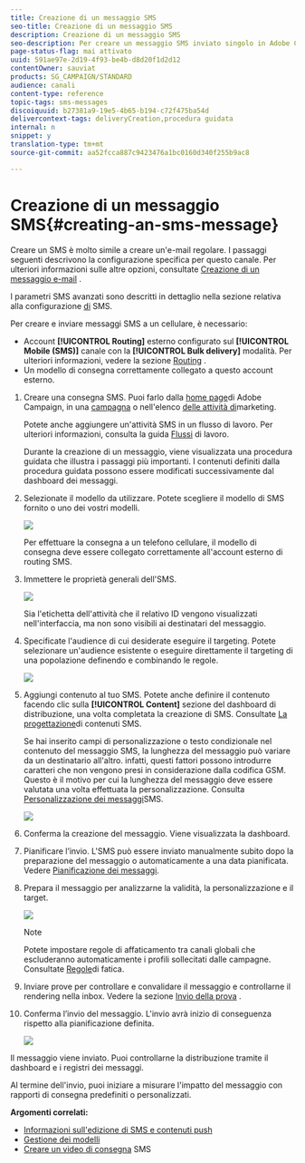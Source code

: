 ```yaml
---
title: Creazione di un messaggio SMS
seo-title: Creazione di un messaggio SMS
description: Creazione di un messaggio SMS
seo-description: Per creare un messaggio SMS inviato singolo in Adobe Campaign, procedi come indicato di seguito.
page-status-flag: mai attivato
uuid: 591ae97e-2d19-4f93-be4b-d8d20f1d2d12
contentOwner: sauviat
products: SG_CAMPAIGN/STANDARD
audience: canali
content-type: reference
topic-tags: sms-messages
discoiquuid: b27381a9-19e5-4b65-b194-c72f475ba54d
delivercontext-tags: deliveryCreation,procedura guidata
internal: n
snippet: y
translation-type: tm+mt
source-git-commit: aa52fcca887c9423476a1bc0160d340f255b9ac8

---
```



# Creazione di un messaggio SMS{#creating-an-sms-message}

Creare un SMS è molto simile a creare un'e-mail regolare. I passaggi seguenti descrivono la configurazione specifica per questo canale. Per ulteriori informazioni sulle altre opzioni, consultate [Creazione di un messaggio e-mail](../../channels/using/creating-an-email.md) .

I parametri SMS avanzati sono descritti in dettaglio nella sezione relativa alla configurazione [di](../../administration/using/configuring-sms-channel.md) SMS.

Per creare e inviare messaggi SMS a un cellulare, è necessario:

* Account **[!UICONTROL Routing]** esterno configurato sul **[!UICONTROL Mobile (SMS)]** canale con la **[!UICONTROL Bulk delivery]** modalità. Per ulteriori informazioni, vedere la sezione [Routing](../../administration/using/configuring-sms-channel.md#defining-an-sms-routing) .
* Un modello di consegna correttamente collegato a questo account esterno.

1. Creare una consegna SMS. Puoi farlo dalla [home page](../../start/using/interface-description.md#home-page)di Adobe Campaign, in una [campagna](../../start/using/marketing-activities.md#creating-a-marketing-activity) o nell'elenco [delle attività di](../../start/using/programs-and-campaigns.md#creating-a-campaign)marketing.

   Potete anche aggiungere un'attività SMS in un flusso di lavoro. Per ulteriori informazioni, consulta la guida [Flussi](../../automating/using/sms-delivery.md) di lavoro.

   Durante la creazione di un messaggio, viene visualizzata una procedura guidata che illustra i passaggi più importanti. I contenuti definiti dalla procedura guidata possono essere modificati successivamente dal dashboard dei messaggi.

1. Selezionate il modello da utilizzare. Potete scegliere il modello di SMS fornito o uno dei vostri modelli.

   ![](assets/sms_creation_1.png)

   Per effettuare la consegna a un telefono cellulare, il modello di consegna deve essere collegato correttamente all'account esterno di routing SMS.

1. Immettere le proprietà generali dell'SMS.

   ![](assets/sms_creation_2.png)

   Sia l'etichetta dell'attività che il relativo ID vengono visualizzati nell'interfaccia, ma non sono visibili ai destinatari del messaggio.

1. Specificate l'audience di cui desiderate eseguire il targeting. Potete selezionare un'audience esistente o eseguire direttamente il targeting di una popolazione definendo e combinando le regole.

   ![](assets/sms_creation_3.png)

1. Aggiungi contenuto al tuo SMS. Potete anche definire il contenuto facendo clic sulla **[!UICONTROL Content]** sezione del dashboard di distribuzione, una volta completata la creazione di SMS. Consultate [La progettazione](../../channels/using/about-sms-and-push-content-design.md)di contenuti SMS.

   Se hai inserito campi di personalizzazione o testo condizionale nel contenuto del messaggio SMS, la lunghezza del messaggio può variare da un destinatario all'altro. infatti, questi fattori possono introdurre caratteri che non vengono presi in considerazione dalla codifica GSM. Questo è il motivo per cui la lunghezza del messaggio deve essere valutata una volta effettuata la personalizzazione. Consulta [Personalizzazione dei messaggi](../../channels/using/personalizing-sms-messages.md)SMS.

   ![](assets/sms_creation_4.png)

1. Conferma la creazione del messaggio. Viene visualizzata la dashboard.
1. Pianificare l’invio. L'SMS può essere inviato manualmente subito dopo la preparazione del messaggio o automaticamente a una data pianificata. Vedere [Pianificazione dei messaggi](../../sending/using/about-scheduling-messages.md).
1. Prepara il messaggio per analizzarne la validità, la personalizzazione e il target.

   ![](assets/sms_creation_6.png)

   >[!NOTE]
   >
   >Potete impostare regole di affaticamento tra canali globali che escluderanno automaticamente i profili sollecitati dalle campagne. Consultate [Regole](../../administration/using/fatigue-rules.md)di fatica.

1. Inviare prove per controllare e convalidare il messaggio e controllarne il rendering nella inbox. Vedere la sezione [Invio della prova](../../sending/using/managing-test-profiles-and-sending-proofs.md#sending-proofs) .
1. Conferma l’invio del messaggio. L'invio avrà inizio di conseguenza rispetto alla pianificazione definita.

   ![](assets/sms_creation_7.png)

Il messaggio viene inviato. Puoi controllarne la distribuzione tramite il dashboard e i registri dei messaggi.

Al termine dell'invio, puoi iniziare a misurare l'impatto del messaggio con rapporti di consegna predefiniti o personalizzati.

**Argomenti correlati:**

* [Informazioni sull'edizione di SMS e contenuti push](../../channels/using/about-sms-and-push-content-design.md)
* [Gestione dei modelli](../../start/using/about-templates.md)
* [Creare un video di consegna](https://helpx.adobe.com/campaign/kt/acs/using/acs-creating-a-sms-delivery-feature-video-use.html) SMS

